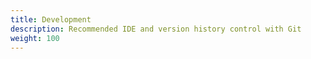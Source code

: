 ```yaml
---
title: Development
description: Recommended IDE and version history control with Git
weight: 100
---
```

